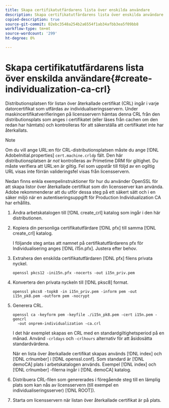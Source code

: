 ```yaml
---
title: Skapa certifikatutfärdarens lista över enskilda användare
description: Skapa certifikatutfärdarens lista över enskilda användare
copied-description: true
source-git-commit: 02ebc3548a254b2a6554f1ab34afbb3ea5f09bb8
workflow-type: tm+mt
source-wordcount: '299'
ht-degree: 0%

---
```


# Skapa certifikatutfärdarens lista över enskilda användare{#create-individualization-ca-crl}

Distributionsplatsen för listan över återkallade certifikat (CRL) ingår i varje datorcertifikat som utfärdas av individualiseringsservern. Under maskincertifikatverifieringen på licensservern hämtas denna CRL från den distributionsplats som anges i certifikatet (eller läses från cachen om den redan har hämtats) och kontrolleras för att säkerställa att certifikatet inte har återkallats.

>[!NOTE]
>
>Om du vill ange URL:en för CRL-distributionsplatsen måste du ange [!DNL AdobeInitial.properties] `cert.machine.crldp` fält. Den här distributionsplatsen är *not* kontrolleras av Primetime DRM för giltighet. Du måste verifiera att URL:en är giltig. Fel som uppstår till följd av en ogiltig URL visas inte förrän valideringsfel visas från licensservern.

Nedan finns enkla exempelinstruktioner för hur du använder OpenSSL för att skapa listor över återkallade certifikat som din licensserver kan använda. Adobe rekommenderar att du utför dessa steg på ett säkert sätt och i en säker miljö när en autentiseringsuppgift för Production Individualization CA har erhållits.

1. Ändra arbetskatalogen till [!DNL create_crl] katalog som ingår i den här distributionen.
1. Kopiera din personliga certifikatutfärdare [!DNL pfx] till samma [!DNL create_crl] katalog.

   I följande steg antas att namnet på certifikatutfärdarens pfx för Individualisering anges [!DNL i15n.pfx]. Justera efter behov.
1. Extrahera den enskilda certifikatutfärdaren [!DNL pfx] filens privata nyckel.

   ```
   openssl pkcs12 -ini15n.pfx -nocerts -out i15n_priv.pem
   ```

1. Konvertera den privata nyckeln till [!DNL pksc8] format.

   ```
   openssl pkcs8 -topk8 -in i15n_priv.pem -inform pem -out i15n_pk8.pem -outform pem -nocrypt
   ```

1. Generera CRL.

   ```
   openssl ca -keyform pem -keyfile ./i15n_pk8.pem -cert i15n.pem -gencrl  
     -out onprem-individualization -ca.crl
   ```

   I det här exemplet skapas en CRL med en standardgiltighetsperiod på en månad. Använd `-crldays` och `-crlhours` alternativ för att åsidosätta standardvärdena.

   När en lista över återkallade certifikat skapas används [!DNL index] och [!DNL crlnumber] i [!DNL openssl.conf]. Som standard är [!DNL demoCA] plats i arbetskatalogen används. Exempel [!DNL index] och [!DNL crlnumber] -filerna ingår i [!DNL demoCA] katalog.

1. Distribuera CRL-filen som genererades i föregående steg till en lämplig plats som kan nås av licensservern (till exempel en individualiseringsserver) [!DNL ROOT]).
1. Starta om licensservern när listan över återkallade certifikat är på plats.
